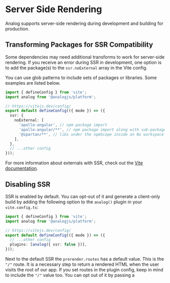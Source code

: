 # Server Side Rendering

Analog supports server-side rendering during development and building for production.

## Transforming Packages for SSR Compatibility

Some dependencies may need additional transforms to work for server-side rendering. If you receive an error during SSR in development, one option is to add the package(s) to the `ssr.noExternal` array in the Vite config.

You can use glob patterns to include sets of packages or libraries. Some examples are listed below.

```ts
import { defineConfig } from 'vite';
import analog from '@analogjs/platform';

// https://vitejs.dev/config/
export default defineConfig(({ mode }) => ({
  ssr: {
    noExternal: [
      'apollo-angular', // npm package import
      'apollo-angular/**', // npm package import along with sub-packages
      '@spartan/**', // libs under the npmScope inside an Nx workspace
    ],
  },
  // ...other config
}));
```

For more information about externals with SSR, check out the [Vite documentation](https://vitejs.dev/guide/ssr.html#ssr-externals).

## Disabling SSR

SSR is enabled by default. You can opt-out of it and generate a client-only build by adding the following option to the `analog()` plugin in your `vite.config.ts`:

```ts
import { defineConfig } from 'vite';
import analog from '@analogjs/platform';

// https://vitejs.dev/config/
export default defineConfig(({ mode }) => ({
  // ...other config
  plugins: [analog({ ssr: false })],
}));
```

Next to the default SSR the `prerender.routes` has a default value. This is the `"/"` route. It is a necessary step to return a rendered HTML when the user visits the root of our app. If you set routes in the plugin config, keep in mind to include the `"/"` value too. You can opt out of it by passing a
